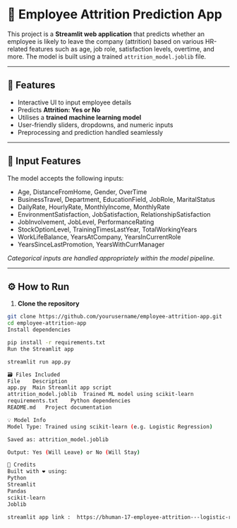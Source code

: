 # 🧠 Employee Attrition Prediction App

This project is a **Streamlit web application** that predicts whether an employee is likely to leave the company (attrition) based on various HR-related features such as age, job role, satisfaction levels, overtime, and more. The model is built using a trained `attrition_model.joblib` file.

---

## 🚀 Features

- Interactive UI to input employee details
- Predicts **Attrition: Yes or No**
- Utilises a **trained machine learning model**
- User-friendly sliders, dropdowns, and numeric inputs
- Preprocessing and prediction handled seamlessly

---

## 🧾 Input Features

The model accepts the following inputs:

- Age, DistanceFromHome, Gender, OverTime  
- BusinessTravel, Department, EducationField, JobRole, MaritalStatus  
- DailyRate, HourlyRate, MonthlyIncome, MonthlyRate  
- EnvironmentSatisfaction, JobSatisfaction, RelationshipSatisfaction  
- JobInvolvement, JobLevel, PerformanceRating  
- StockOptionLevel, TrainingTimesLastYear, TotalWorkingYears  
- WorkLifeBalance, YearsAtCompany, YearsInCurrentRole  
- YearsSinceLastPromotion, YearsWithCurrManager  

_Categorical inputs are handled appropriately within the model pipeline._

---

## ⚙️ How to Run

1. **Clone the repository**

```bash
git clone https://github.com/yourusername/employee-attrition-app.git
cd employee-attrition-app
Install dependencies

pip install -r requirements.txt
Run the Streamlit app

streamlit run app.py

🗃️ Files Included
File	Description
app.py	Main Streamlit app script
attrition_model.joblib	Trained ML model using scikit-learn
requirements.txt	Python dependencies
README.md	Project documentation

💡 Model Info
Model Type: Trained using scikit-learn (e.g. Logistic Regression)

Saved as: attrition_model.joblib

Output: Yes (Will Leave) or No (Will Stay)

🙌 Credits
Built with ❤️ using:
Python
Streamlit
Pandas
scikit-learn
Joblib

streamlit app link :  https://bhuman-17-employee-attrition---logistic-regression-app-omk6ng.streamlit.app/
